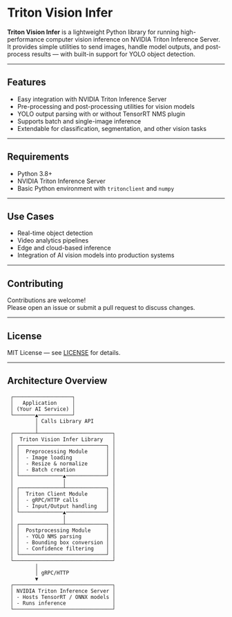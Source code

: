 # Triton Vision Infer

**Triton Vision Infer** is a lightweight Python library for running high-performance computer vision inference on NVIDIA Triton Inference Server.  
It provides simple utilities to send images, handle model outputs, and post-process results — with built-in support for YOLO object detection.

---

## Features
- Easy integration with NVIDIA Triton Inference Server
- Pre-processing and post-processing utilities for vision models
- YOLO output parsing with or without TensorRT NMS plugin
- Supports batch and single-image inference
- Extendable for classification, segmentation, and other vision tasks

---

## Requirements
- Python 3.8+
- NVIDIA Triton Inference Server
- Basic Python environment with `tritonclient` and `numpy`

---

## Use Cases
- Real-time object detection
- Video analytics pipelines
- Edge and cloud-based inference
- Integration of AI vision models into production systems

---

## Contributing
Contributions are welcome!  
Please open an issue or submit a pull request to discuss changes.

---

## License
MIT License — see [LICENSE](LICENSE) for details.

---

## Architecture Overview

```
 ┌───────────────────┐
 │   Application     │
 │ (Your AI Service) │
 └───────▲───────────┘
         │ Calls Library API
         │
 ┌───────┴────────────────────────┐
 │  Triton Vision Infer Library   │
 │ ┌────────────────────────────┐ │
 │ │  Preprocessing Module      │ │
 │ │  - Image loading           │ │
 │ │  - Resize & normalize      │ │
 │ │  - Batch creation          │ │
 │ └──────────────▲─────────────┘ │
 │                │               │
 │ ┌──────────────┴─────────────┐ │
 │ │  Triton Client Module      │ │
 │ │  - gRPC/HTTP calls         │ │
 │ │  - Input/Output handling   │ │
 │ └──────────────▲─────────────┘ │
 │                │               │
 │ ┌──────────────┴─────────────┐ │
 │ │  Postprocessing Module     │ │
 │ │  - YOLO NMS parsing        │ │
 │ │  - Bounding box conversion │ │
 │ │  - Confidence filtering    │ │
 │ └────────────────────────────┘ │
 └────────────────────────────────┘
         │
         │ gRPC/HTTP
         ▼
 ┌────────────────────────────────┐
 │ NVIDIA Triton Inference Server │
 │ - Hosts TensorRT / ONNX models │
 │ - Runs inference               │
 └────────────────────────────────┘
```
